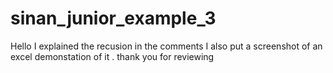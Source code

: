 # sinan_junior_example_3

Hello I explained the recusion in the comments I also put a screenshot of an excel demonstation of it . thank you for reviewing

